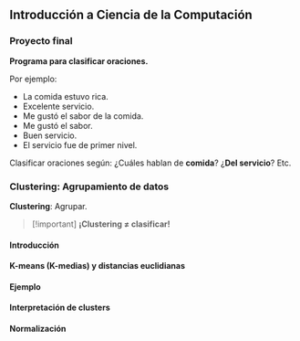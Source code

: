 ## Introducción a Ciencia de la Computación

### Proyecto final

**Programa para clasificar oraciones.**

Por ejemplo:

- La comida estuvo rica.
- Excelente servicio.
- Me gustó el sabor de la comida.
- Me gustó el sabor.
- Buen servicio.
- El servicio fue de primer nivel.

Clasificar oraciones según: ¿Cuáles hablan de **comida**? ¿**Del servicio**? Etc.

### Clustering: Agrupamiento de datos

**Clustering**: Agrupar.

> [!important] **¡Clustering $\neq$ clasificar!**

#### Introducción

#### K-means (K-medias) y distancias euclidianas



#### Ejemplo

#### Interpretación de clusters

#### Normalización